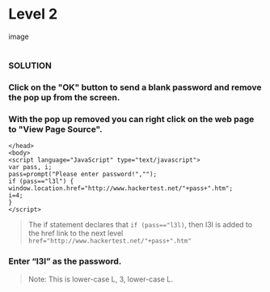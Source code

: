 # Level 2

image

#
### SOLUTION

### Click on the "OK" button to send a blank password and remove the pop up from the screen.
### With the pop up removed you can right click on the web page to "View Page Source".

	</head>
	<body>
	<script language="JavaScript" type="text/javascript">
	var pass, i;
	pass=prompt("Please enter password!","");
	if (pass=="l3l") {
	window.location.href="http://www.hackertest.net/"+pass+".htm";
	i=4;
	}
	</script>

> The if statement declares that `if (pass=="l3l)`, then l3l is added to the href link to the next level `href="http://www.hackertest.net/"+pass+".htm"`

### Enter “l3l” as the password.
> Note: This is lower-case L, 3, lower-case L.
